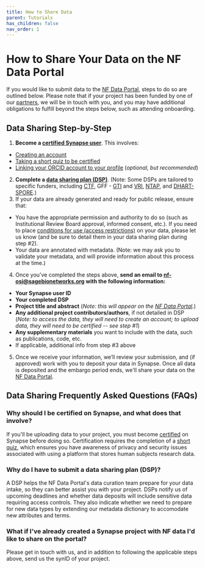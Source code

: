 ```yaml
---
title: How to Share Data
parent: Tutorials
has_children: false
nav_order: 1
---
```


# How to Share Your Data on the NF Data Portal

If you would like to submit data to the [NF Data Portal](https://nf.synapse.org/), steps to do so are outlined below. Please note that if your project has been funded by one of our [partners](https://nf.synapse.org/#Our%20Partners), we will be in touch with you, and you may have additional obligations to fulfill beyond the steps below, such as attending onboarding.

## Data Sharing Step-by-Step
1. **Become a [certified Synapse user](https://docs.synapse.org/articles/getting_started.html)**. This involves:
- [Creating an account](https://www.synapse.org/register)
- [Taking a short quiz to be certified](https://www.synapse.org/#!Quiz:Certification)
- [Linking your ORCID account to your profile](https://docs.synapse.org/articles/user_profiles.html)  (_optional, but recommended_) 
2. **Complete a [data sharing plan (DSP)](https://docs.google.com/document/d/1i4n5tIqnNk0aCp80AMWS69TzwXkEgRHYCuXWui8V_YU/edit)**. (Note: Some DSPs are tailored to specific funders, including [CTF](https://docs.google.com/document/d/1fhtjpvq1r4-QqB9YjG5KICW4pPDtRQpKkdlhPN1xMbk/edit?usp=sharing), GFF - [GTI](https://docs.google.com/document/d/1ZXqEarjrlz6XonXoxrwdUIT8Q-qfpIEYGFrY3g7lmgk/edit) and [VRI](https://docs.google.com/document/d/1JC8eNOS2bnrpIJhEX3zqLmqYTHUDF7Ui7xe139kBcCU/edit?usp=sharing), [NTAP](https://docs.google.com/document/d/1aa7061ekrk5qbFVnB7pRahnN1hDd0Ut_090QzdP0UyU/edit), and [DHART-SPORE](https://docs.google.com/document/d/1ib4RreL_UL7AC7NKgKFIu_8PBvJDeQxfNN7qDHh4GfI/edit?usp=sharing).)
3. If your data are already generated and ready for public release, ensure that:
- You have the appropriate permission and authority to do so (such as Institutional Review Board approval, informed consent, etc.). If you need to place [conditions for use (access restrictions)](https://docs.synapse.org/articles/access_controls.html#toc-conditions-for-use) on your data, please let us know (and be sure to detail them in your data sharing plan during step #2).
- Your data are annotated with metadata. (Note: we may ask you to validate your metadata, and will provide information about this process at the time.) 
4. Once you’ve completed the steps above, **send an email to [nf-osi@sagebionetworks.org](mailto:nf-osi@sagebionetworks.org) with the following information:**
- **Your Synapse user ID**
- **Your completed DSP**
- **Project title and abstract** (_Note: this will appear on the [NF Data Portal](https://nf.synapse.org/)._)
- **Any additional project contributors/authors**, if not detailed in DSP (_Note: to access the data, they will need to create an account; to upload data, they will need to be certified -- see step #1_)
- **Any supplementary materials** you want to include with the data, such as publications, code, etc.
- If applicable, additional info from step #3 above
5. Once we receive your information, we’ll review your submission, and (if approved) work with you to deposit your data in Synapse. Once all data is deposited and the embargo period ends, we'll share your data on the [NF Data Portal](https://nf.synapse.org/). 

## Data Sharing Frequently Asked Questions (FAQs)

### Why should I be certified on Synapse, and what does that involve?
If you'll be uploading data to your project, you must become [certified](https://docs.synapse.org/articles/getting_started.html#getting-certified) on Synapse before doing so. Certification requires the completion of a [short quiz](https://www.synapse.org/#!Quiz:Certification), which  ensures you have awareness of privacy and security issues associated with using a platform that stores human subjects research data. 

### Why do I have to submit a data sharing plan (DSP)?
A DSP helps the NF Data Portal's data curation team prepare for your data intake, so they can better assist you with your project. DSPs notify us of upcoming deadlines and whether data deposits will include sensitive data requiring access controls. They also indicate whether we need to prepare for new data types by extending our metadata dictionary to accomodate new attributes and terms. 

### What if I've already created a Synapse project with NF data I'd like to share on the portal? 
Please get in touch with us, and in addition to following the applicable steps above, send us the synID of your project. 
